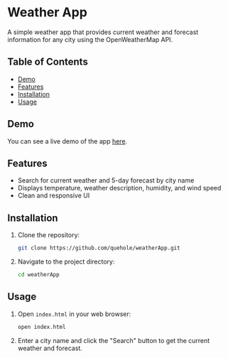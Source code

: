 # Weather App

A simple weather app that provides current weather and forecast information for any city using the OpenWeatherMap API.

## Table of Contents

- [Demo](#demo)
- [Features](#features)
- [Installation](#installation)
- [Usage](#usage)

## Demo

You can see a live demo of the app [here](#).

## Features

- Search for current weather and 5-day forecast by city name
- Displays temperature, weather description, humidity, and wind speed
- Clean and responsive UI

## Installation

1. Clone the repository:
    ```sh
    git clone https://github.com/quehole/weatherApp.git
    ```
2. Navigate to the project directory:
    ```sh
    cd weatherApp
    ```

## Usage

1. Open `index.html` in your web browser:
    ```sh
    open index.html
    ```
2. Enter a city name and click the "Search" button to get the current weather and forecast.
